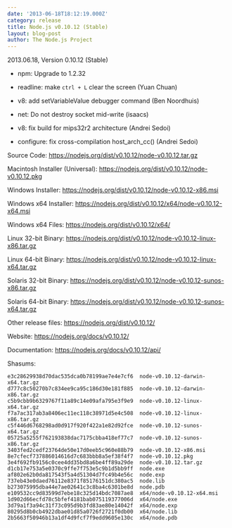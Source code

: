 ```yaml
---
date: '2013-06-18T18:12:19.000Z'
category: release
title: Node.js v0.10.12 (Stable)
layout: blog-post
author: The Node.js Project
---
```


2013.06.18, Version 0.10.12 (Stable)

- npm: Upgrade to 1.2.32

- readline: make `ctrl + L` clear the screen (Yuan Chuan)

- v8: add setVariableValue debugger command (Ben Noordhuis)

- net: Do not destroy socket mid-write (isaacs)

- v8: fix build for mips32r2 architecture (Andrei Sedoi)

- configure: fix cross-compilation host_arch_cc() (Andrei Sedoi)

Source Code: https://nodejs.org/dist/v0.10.12/node-v0.10.12.tar.gz

Macintosh Installer (Universal): https://nodejs.org/dist/v0.10.12/node-v0.10.12.pkg

Windows Installer: https://nodejs.org/dist/v0.10.12/node-v0.10.12-x86.msi

Windows x64 Installer: https://nodejs.org/dist/v0.10.12/x64/node-v0.10.12-x64.msi

Windows x64 Files: https://nodejs.org/dist/v0.10.12/x64/

Linux 32-bit Binary: https://nodejs.org/dist/v0.10.12/node-v0.10.12-linux-x86.tar.gz

Linux 64-bit Binary: https://nodejs.org/dist/v0.10.12/node-v0.10.12-linux-x64.tar.gz

Solaris 32-bit Binary: https://nodejs.org/dist/v0.10.12/node-v0.10.12-sunos-x86.tar.gz

Solaris 64-bit Binary: https://nodejs.org/dist/v0.10.12/node-v0.10.12-sunos-x64.tar.gz

Other release files: https://nodejs.org/dist/v0.10.12/

Website: https://nodejs.org/docs/v0.10.12/

Documentation: https://nodejs.org/docs/v0.10.12/api/

Shasums:

```
e3c28629938d70dac535dca0b78199ae7e4e7cf6  node-v0.10.12-darwin-x64.tar.gz
d777c8c50270b7c834ee9ca95c186d30e181f885  node-v0.10.12-darwin-x86.tar.gz
c5b9cbb9b6329767f11a89c14e09afa795e3f9e9  node-v0.10.12-linux-x64.tar.gz
f7a7ac317ab3a8406ec11ec118c38971d5e4c508  node-v0.10.12-linux-x86.tar.gz
c5f446d6768298ad0d917f920f422a1e82d92fce  node-v0.10.12-sunos-x64.tar.gz
05725a5255f762193838dac7175cbba418ef77c7  node-v0.10.12-sunos-x86.tar.gz
3403fed2cedf23764de50e17d0eeb5c960e88b79  node-v0.10.12-x86.msi
8e7cfecf737886014616d7c683bbb8a5ef38f4f7  node-v0.10.12.pkg
3e4f692fb9156c0cee4dd35bd8a6be4ff89a29de  node-v0.10.12.tar.gz
d1cb17e753a5e0370c9ffe7f753e5c9b1d5bb9ff  node.exe
af802e62b0da817543f5a4d51304d7fc49b4e56c  node.exp
737eb43e0daed76112e8371f85176151dc380ac5  node.lib
b273075995dba44e7ae02641c3c8ba4c6301be8d  node.pdb
e109532cc9d83599d7ebe18c325d14bdc7087ae8  x64/node-v0.10.12-x64.msi
1d902d66ecfd78c5bfef4181bab075119377006d  x64/node.exe
3d79a1f3a94c31f73c095d9b3fd83ae80e14042f  x64/node.exp
80295d8b0cb4922dbae01d85a0726f2721f0db00  x64/node.lib
2b5663f50946b13a1df4d9fcf7f9edd9605e130c  x64/node.pdb
```
